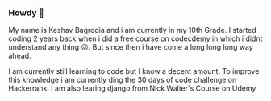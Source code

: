 ### Howdy 🤠

<!--
**kaboom06/kaboom06** is a ✨ _special_ ✨ repository because its `README.md` (this file) appears on your GitHub profile.

Here are some ideas to get you started:

- 🔭 I’m currently working on ...
- 🌱 I’m currently learning ...
- 👯 I’m looking to collaborate on ...
- 🤔 I’m looking for help with ...
- 💬 Ask me about ...
- 📫 How to reach me: ...
- 😄 Pronouns: ...
- ⚡ Fun fact: ...
-->
My name is Keshav Bagrodia and i am currently in my 10th Grade.  I started coding 2 years back when i did a free course on codecdemy in which i didnt understand any thing 😜. But since then i have come a long long long way ahead. 

I am currently still learning to code but I know a decent amount. To improve this knowledge i am currently ding the 30 days of code challenge on Hackerrank. I am also learing django from Nick Walter's Course on Udemy
